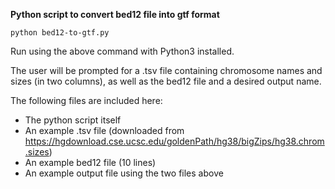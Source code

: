 **Python script to convert bed12 file into gtf format**  
<pre><code>python bed12-to-gtf.py </pre></code>
Run using the above command with Python3 installed.  
  
The user will be prompted for a .tsv file containing chromosome names and sizes (in two columns), as well as the bed12 file and a desired output name.  
  
The following files are included here:
  - The python script itself
  - An example .tsv file (downloaded from https://hgdownload.cse.ucsc.edu/goldenPath/hg38/bigZips/hg38.chrom.sizes)
  - An example bed12 file (10 lines)
  - An example output file using the two files above
